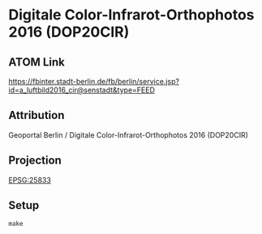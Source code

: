 Digitale Color-Infrarot-Orthophotos 2016 (DOP20CIR)
===================================================

ATOM Link
---------

https://fbinter.stadt-berlin.de/fb/berlin/service.jsp?id=a_luftbild2016_cir@senstadt&type=FEED

Attribution
-----------

Geoportal Berlin / Digitale Color-Infrarot-Orthophotos 2016 (DOP20CIR)

Projection
----------

[EPSG:25833](http://spatialreference.org/ref/epsg/25833/)

Setup
-----

```
make
```
